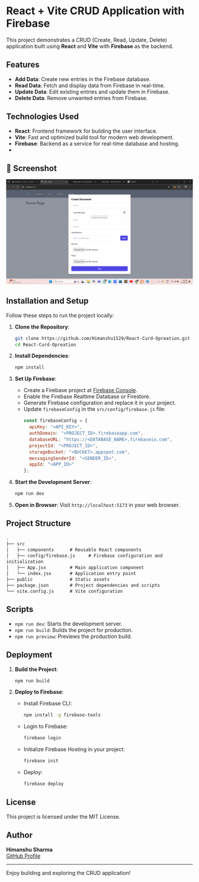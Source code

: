 # React + Vite CRUD Application with Firebase

This project demonstrates a CRUD (Create, Read, Update, Delete) application built using **React** and **Vite** with **Firebase** as the backend.

## Features
- **Add Data**: Create new entries in the Firebase database.
- **Read Data**: Fetch and display data from Firebase in real-time.
- **Update Data**: Edit existing entries and update them in Firebase.
- **Delete Data**: Remove unwanted entries from Firebase.

## Technologies Used
- **React**: Frontend framework for building the user interface.
- **Vite**: Fast and optimized build tool for modern web development.
- **Firebase**: Backend as a service for real-time database and hosting.
- 
## 📸 Screenshot
![Screenshot](https://github.com/Himanshu1529/React-Curd-Opreation/blob/main/Screenshot%202025-01-22%20215829.png) 

## Installation and Setup

Follow these steps to run the project locally:

1. **Clone the Repository**:
   ```bash
   git clone https://github.com/Himanshu1529/React-Curd-Opreation.git
   cd React-Curd-Opreation
   ```

2. **Install Dependencies**:
   ```bash
   npm install
   ```

3. **Set Up Firebase**:
   - Create a Firebase project at [Firebase Console](https://console.firebase.google.com/).
   - Enable the Firebase Realtime Database or Firestore.
   - Generate Firebase configuration and replace it in your project.
   - Update `firebaseConfig` in the `src/config/firebase.js` file:
     ```javascript
     const firebaseConfig = {
       apiKey: "<API_KEY>",
       authDomain: "<PROJECT_ID>.firebaseapp.com",
       databaseURL: "https://<DATABASE_NAME>.firebaseio.com",
       projectId: "<PROJECT_ID>",
       storageBucket: "<BUCKET>.appspot.com",
       messagingSenderId: "<SENDER_ID>",
       appId: "<APP_ID>"
     };
     ```

4. **Start the Development Server**:
   ```bash
   npm run dev
   ```

5. **Open in Browser**:
   Visit `http://localhost:5173` in your web browser.

## Project Structure
```
.
├── src
│   ├── components      # Reusable React components
│   ├── config/firebase.js     # Firebase configuration and initialization
│   ├── App.jsx         # Main application component
│   └── index.jsx       # Application entry point
├── public              # Static assets
├── package.json        # Project dependencies and scripts
└── vite.config.js      # Vite configuration
```

## Scripts
- `npm run dev`: Starts the development server.
- `npm run build`: Builds the project for production.
- `npm run preview`: Previews the production build.

## Deployment

1. **Build the Project**:
   ```bash
   npm run build
   ```

2. **Deploy to Firebase**:
   - Install Firebase CLI:
     ```bash
     npm install -g firebase-tools
     ```
   - Login to Firebase:
     ```bash
     firebase login
     ```
   - Initialize Firebase Hosting in your project:
     ```bash
     firebase init
     ```
   - Deploy:
     ```bash
     firebase deploy
     ```

## License
This project is licensed under the MIT License.

## Author
**Himanshu Sharma**  
[GitHub Profile](https://github.com/Himanshu1529)

---

Enjoy building and exploring the CRUD application!

